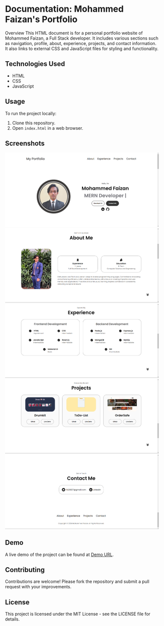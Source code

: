 # Documentation: Mohammed Faizan's Portfolio

Overview
This HTML document is for a personal portfolio website of Mohammed Faizan, a Full Stack developer. It includes various sections such as navigation, profile, about, experience, projects, and contact information. It also links to external CSS and JavaScript files for styling and functionality.

## Technologies Used

- HTML
- CSS
- JavaScript

## Usage

To run the project locally:

1. Clone this repository.
2. Open `index.html` in a web browser.

## Screenshots

![Screenshot 1](./assets/1.png)
![Screenshot 2](./assets/2.png)
![Screenshot 3](./assets/3.png)
![Screenshot 4](./assets/4.png)
![Screenshot 5](./assets/5.png)

## Demo

A live demo of the project can be found at [ Demo URL]().

## Contributing

Contributions are welcome! Please fork the repository and submit a pull request with your improvements.

## License

This project is licensed under the MIT License - see the LICENSE file for details.

